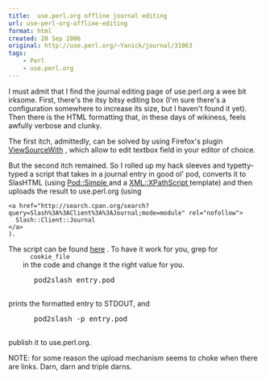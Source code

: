 ```yaml
---
title:  use.perl.org offline journal editing
url: use-perl-org-offline-editing
format: html
created: 20 Sep 2006
original: http://use.perl.org/~Yanick/journal/31063
tags:
    - Perl
    - use.perl.org
---
```


<p>
    I must admit that I find the journal editing page of use.perl.org
    a wee bit irksome. First, there's the itsy bitsy editing
    box (I'm sure there's a configuration somewhere
    to increase its size, but I haven't found it yet). Then
    there is the HTML formatting that, in these days of wikiness,
    feels awfully verbose and clunky.
  </p><p>
    The first itch, admittedly, can be solved by using Firefox's
    plugin
<a href="https://addons.mozilla.org/firefox/394/" rel="nofollow">ViewSourceWith</a>    , which allow to edit textbox field in your editor of choice.
  </p><p>
    But the second itch remained. So I rolled up my hack sleeves
    and typetty-typed a script that takes in a journal entry
    in good ol' pod, converts it to SlasHTML (using
    <a href="http://search.cpan.org/search?query=Pod%3A%3ASimple;mode=module" rel="nofollow">
      Pod::Simple
    </a>
     and a
    <a href="http://search.cpan.org/search?query=XML%3A%3AXPathScript;mode=module" rel="nofollow">
      XML::XPathScript
    </a>
     template) and then uploads the result to use.perl.org (using

    <a href="http://search.cpan.org/search?query=Slash%3A%3AClient%3A%3AJournal;mode=module" rel="nofollow">
      Slash::Client::Journal
    </a>
    ).
  </p><p>
    The script can be found
<a href="http://babyl.dyndns.org/misc/pod2slash" rel="nofollow">here</a>    . To have it work for you, grep for
    <code>
      cookie_file
    </code>
     in the code and change it the right value for you.
    <pre>
      pod2slash entry.pod
    </pre>
     prints the formatted entry to STDOUT, and
    <pre>
      pod2slash -p entry.pod
    </pre>
     publish it to use.perl.org.
  </p><p>
NOTE: for some reason the upload mechanism seems to choke when there are links. Darn, darn and triple darns.</p>
